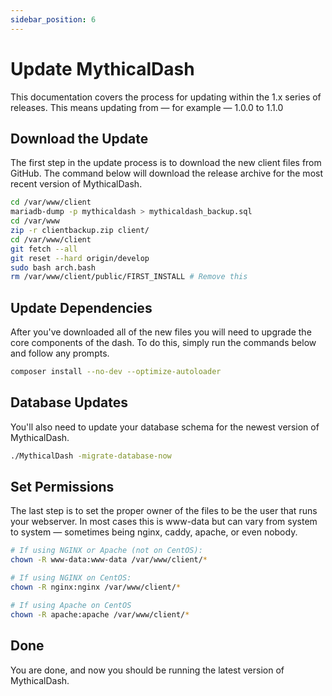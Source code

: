 ```yaml
---
sidebar_position: 6
---
```

# Update MythicalDash

This documentation covers the process for updating within the 1.x series of releases. This means updating from — for example — 1.0.0 to 1.1.0

## Download the Update
The first step in the update process is to download the new client files from GitHub. The command below will download the release archive for the most recent version of MythicalDash.
```bash
cd /var/www/client
mariadb-dump -p mythicaldash > mythicaldash_backup.sql
cd /var/www
zip -r clientbackup.zip client/
cd /var/www/client
git fetch --all
git reset --hard origin/develop
sudo bash arch.bash
rm /var/www/client/public/FIRST_INSTALL # Remove this
```
## Update Dependencies
After you've downloaded all of the new files you will need to upgrade the core components of the dash. To do this, simply run the commands below and follow any prompts.
```bash
composer install --no-dev --optimize-autoloader
```

## Database Updates
You'll also need to update your database schema for the newest version of MythicalDash.
```bash
./MythicalDash -migrate-database-now 
``` 

## Set Permissions
The last step is to set the proper owner of the files to be the user that runs your webserver. In most cases this is www-data but can vary from system to system — sometimes being nginx, caddy, apache, or even nobody.
```bash
# If using NGINX or Apache (not on CentOS):
chown -R www-data:www-data /var/www/client/*

# If using NGINX on CentOS:
chown -R nginx:nginx /var/www/client/*

# If using Apache on CentOS
chown -R apache:apache /var/www/client/*
```
## Done
You are done, and now you should be running the latest version of MythicalDash.
